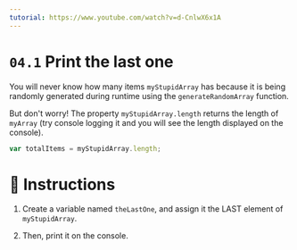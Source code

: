 ```yaml
---
tutorial: https://www.youtube.com/watch?v=d-CnlwX6x1A
---
```


# `04.1` Print the last one

You will never know how many items `myStupidArray` has because it is being randomly generated during runtime using the `generateRandomArray` function.

But don't worry! The property `myStupidArray.length` returns the length of `myArray` (try console logging it and you will see the length displayed on the console).

```js
var totalItems = myStupidArray.length;
```

# 📝 Instructions

1. Create a variable named `theLastOne`, and assign it the LAST element of `myStupidArray`.

2. Then, print it on the console.
